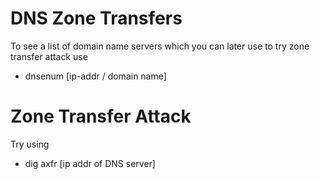 # DNS Zone Transfers
To see a list of domain name servers which you can later use to try zone transfer attack use 
- dnsenum [ip-addr / domain name]  


# Zone Transfer Attack
Try using
- dig axfr [ip addr of DNS server]
